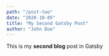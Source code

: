 ```yaml
---
path: "/post-two"
date: "2020-10-05"
title: "My Second Gatsby Post"
author: "John Doe"
---
```


This is my **second blog** post in Gatsby
